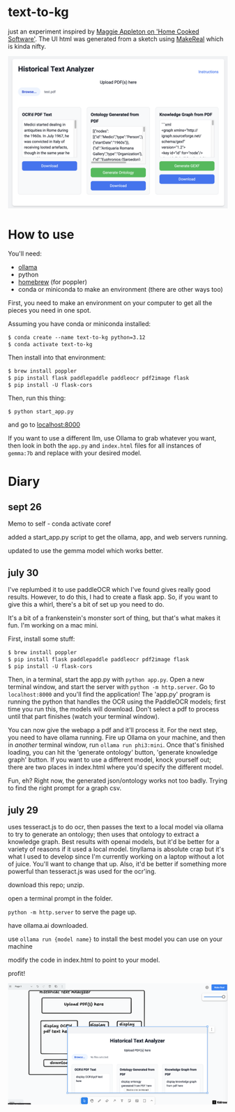 # text-to-kg
just an experiment inspired by [Maggie Appleton on 'Home Cooked Software'](https://maggieappleton.com/home-cooked-software). The UI html was generated from a sketch using [MakeReal](https://makereal.tldraw.com/) which is kinda nifty.

![webapp.png](webapp.png)

# How to use

You'll need:

+ [ollama](https://ollama.com/)
+ python
+ [homebrew](https://brew.sh/) (for poppler)
+ conda or miniconda to make an environment (there are other ways too)

First, you need to make an environment on your computer to get all the pieces you need in one spot. 

Assuming you have conda or miniconda installed:

```
$ conda create --name text-to-kg python=3.12 
$ conda activate text-to-kg
```
Then install into that environment:

```
$ brew install poppler
$ pip install flask paddlepaddle paddleocr pdf2image flask
$ pip install -U flask-cors
```

Then, run this thing:
```
$ python start_app.py
```

and go to [localhost:8000](https://localhost:8000)

If you want to use a different llm, use Ollama to grab whatever you want, then look in both the `app.py` and `index.html` files for all instances of `gemma:7b` and replace with your desired model.

# Diary

## sept 26

Memo to self - conda activate coref

added a start_app.py script to get the ollama, app, and web servers running.

updated to use the gemma model which works better.

## july 30

I've replumbed it to use paddleOCR which I've found gives really good results. However, to do this, I had to create a flask app. So, if you want to give this a whirl, there's a bit of set up you need to do.

It's a bit of a frankenstein's monster sort of thing, but that's what makes it fun. I'm working on a mac mini.

First, install some stuff:

```
$ brew install poppler
$ pip install flask paddlepaddle paddleocr pdf2image flask
$ pip install -U flask-cors
```

Then, in a terminal, start the app.py with `python app.py`. Open a new terminal window, and start the server with `python -m http.server`. Go to `localhost:8000` and you'll find the application! The 'app.py' program is running the python that handles the OCR using the PaddleOCR models; first time you run this, the models will download. Don't select a pdf to process until that part finishes (watch your terminal window). 

You can now give the webapp a pdf and it'll process it. For the next step, you need to have ollama running. Fire up Ollama on your machine, and then in _another_ terminal window, run `ollama run phi3:mini`. Once that's finished loading, you can hit the 'generate ontology' button, 'generate knowledge graph' button. If you want to use a different model, knock yourself out; there are two places in index.html where you'd specify the different model.

Fun, eh? Right now, the generated json/ontology works not too badly. Trying to find the right prompt for a graph csv. 


## july 29
uses tesseract.js to do ocr, then passes the text to a local model via ollama to try to generate an ontology; then uses that ontology to extract a knowledge graph. Best results with openai models, but it'd be better for a variety of reasons if it used a local model. tinyllama is absolute crap but it's what I used to develop since I'm currently working on a laptop without a lot of juice. You'll want to change that up. Also, it'd be better if something more powerful than tesseract.js was used for the ocr'ing.

download this repo; unzip.

open a terminal prompt in the folder. 

`python -m http.server` to serve the page up.

have ollama.ai downloaded.

use `ollama run {model name}` to install the best model you can use on your machine

modify the code in index.html to point to your model.

profit!

![make-real.png](make-real.png)
